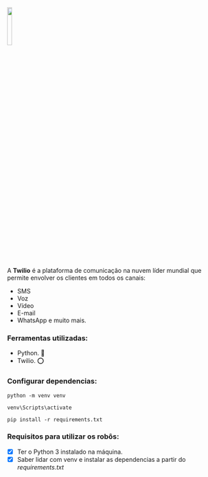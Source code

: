 <h1><img src="https://i.imgur.com/mKgQ3lt.png" width="15%"></h1>

A <strong>Twilio</strong> é a plataforma de comunicação na nuvem líder mundial que permite envolver os clientes em todos os canais: 

- SMS
- Voz
- Vídeo
- E-mail
- WhatsApp e muito mais.

### Ferramentas utilizadas:
- Python. 🐍
- Twilio. ⭕

### Configurar dependencias:
```
python -m venv venv
```
```
venv\Scripts\activate
```
```
pip install -r requirements.txt
```
### Requisitos para utilizar os robôs:
- [x] Ter o Python 3 instalado na máquina.
- [x] Saber lidar com venv e instalar as dependencias a partir do <em>requirements.txt</em>
